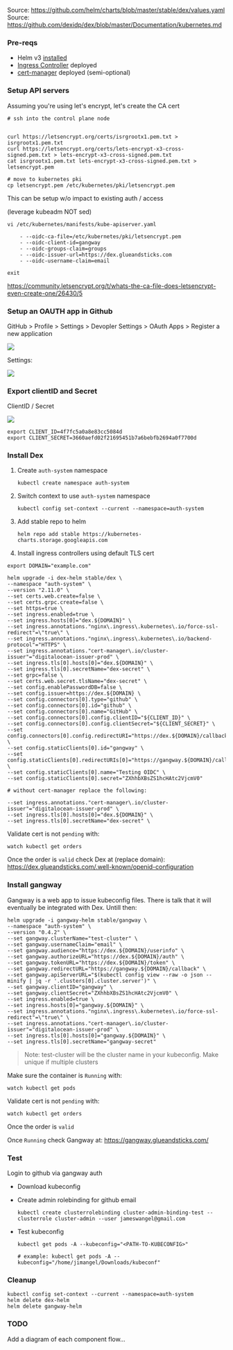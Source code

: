 Source: https://github.com/helm/charts/blob/master/stable/dex/values.yaml
Source: https://github.com/dexidp/dex/blob/master/Documentation/kubernetes.md

### Pre-reqs

- Helm v3 [installed](https://helm.sh/docs/intro/install/)
- [Ingress Controller](ingress-controller.md) deployed
- [cert-manager](certmanager.md) deployed (semi-optional)

### Setup API servers

Assuming you're using let's encrypt, let's create the CA cert

```
# ssh into the control plane node


curl https://letsencrypt.org/certs/isrgrootx1.pem.txt > isrgrootx1.pem.txt
curl https://letsencrypt.org/certs/lets-encrypt-x3-cross-signed.pem.txt > lets-encrypt-x3-cross-signed.pem.txt
cat isrgrootx1.pem.txt lets-encrypt-x3-cross-signed.pem.txt > letsencrypt.pem

# move to kubernetes pki
cp letsencrypt.pem /etc/kubernetes/pki/letsencrypt.pem
```

This can be setup w/o impact to existing auth / access

(leverage kubeadm NOT sed)

```
vi /etc/kubernetes/manifests/kube-apiserver.yaml

    - --oidc-ca-file=/etc/kubernetes/pki/letsencrypt.pem
    - --oidc-client-id=gangway
    - --oidc-groups-claim=groups
    - --oidc-issuer-url=https://dex.glueandsticks.com
    - --oidc-username-claim=email

exit
```

https://community.letsencrypt.org/t/whats-the-ca-file-does-letsencrypt-even-create-one/26430/5

### Setup an OAUTH app in Github

GitHub > Profile > Settings > Devopler Settings > OAuth Apps > Register a new application

![](img/register-new.png)

Settings:

![](img/app-settings.png)

### Export clientID and Secret

ClientID / Secret

![](img/client-id.png)

```
export CLIENT_ID=4f7fc5a0a8e83cc5084d
export CLIENT_SECRET=3660aefd02f21695451b7a6bebfb2694a0f7700d
```

### Install Dex

1) Create `auth-system` namespace

   ```
   kubectl create namespace auth-system
   ```

1) Switch context to use `auth-system` namespace

    ```
    kubectl config set-context --current --namespace=auth-system
    ```

1) Add stable repo to helm

    ```
    helm repo add stable https://kubernetes-charts.storage.googleapis.com
    ```

1) Install ingress controllers using default TLS cert

```
export DOMAIN="example.com"

helm upgrade -i dex-helm stable/dex \
--namespace "auth-system" \
--version "2.11.0" \
--set certs.web.create=false \
--set certs.grpc.create=false \
--set https=true \
--set ingress.enabled=true \
--set ingress.hosts[0]="dex.${DOMAIN}" \
--set ingress.annotations."nginx\.ingress\.kubernetes\.io/force-ssl-redirect"=\"true\" \
--set ingress.annotations."nginx\.ingress\.kubernetes\.io/backend-protocol"="HTTPS" \
--set ingress.annotations."cert-manager\.io/cluster-issuer"="digitalocean-issuer-prod" \
--set ingress.tls[0].hosts[0]="dex.${DOMAIN}" \
--set ingress.tls[0].secretName="dex-secret" \
--set grpc=false \
--set certs.web.secret.tlsName="dex-secret" \
--set config.enablePasswordDB=false \
--set config.issuer=https://dex.${DOMAIN} \
--set config.connectors[0].type="github" \
--set config.connectors[0].id="github" \
--set config.connectors[0].name="GitHub" \
--set config.connectors[0].config.clientID="${CLIENT_ID}" \
--set config.connectors[0].config.clientSecret="${CLIENT_SECRET}" \
--set config.connectors[0].config.redirectURI="https://dex.${DOMAIN}/callback" \
--set config.staticClients[0].id="gangway" \
--set config.staticClients[0].redirectURIs[0]="https://gangway.${DOMAIN}/callback" \
--set config.staticClients[0].name="Testing OIDC" \
--set config.staticClients[0].secret="ZXhhbXBsZS1hcHAtc2VjcmV0"

# without cert-manager replace the following:

--set ingress.annotations."cert-manager\.io/cluster-issuer"="digitalocean-issuer-prod" \
--set ingress.tls[0].hosts[0]="dex.${DOMAIN}" \
--set ingress.tls[0].secretName="dex-secret" \
```

Validate cert is not `pending` with:

```
watch kubectl get orders
```

Once the order is `valid` check Dex at (replace domain): https://dex.glueandsticks.com/.well-known/openid-configuration

### Install gangway

Gangway is a web app to issue kubeconfig files. There is talk that it will eventually be integrated with Dex. Untill then:

```
helm upgrade -i gangway-helm stable/gangway \
--namespace "auth-system" \
--version "0.4.2" \
--set gangway.clusterName="test-cluster" \
--set gangway.usernameClaim="email" \
--set gangway.audience="https://dex.${DOMAIN}/userinfo" \
--set gangway.authorizeURL="https://dex.${DOMAIN}/auth" \
--set gangway.tokenURL="https://dex.${DOMAIN}/token" \
--set gangway.redirectURL="https://gangway.${DOMAIN}/callback" \
--set gangway.apiServerURL="$(kubectl config view --raw -o json --minify | jq -r '.clusters[0].cluster.server')" \
--set gangway.clientID="gangway" \
--set gangway.clientSecret="ZXhhbXBsZS1hcHAtc2VjcmV0" \
--set ingress.enabled=true \
--set ingress.hosts[0]="gangway.${DOMAIN}" \
--set ingress.annotations."nginx\.ingress\.kubernetes\.io/force-ssl-redirect"=\"true\" \
--set ingress.annotations."cert-manager\.io/cluster-issuer"="digitalocean-issuer-prod" \
--set ingress.tls[0].hosts[0]="gangway.${DOMAIN}" \
--set ingress.tls[0].secretName="gangway-secret"
```

> Note: test-cluster will be the cluster name in your kubeconfig. Make unique if multiple clusters

Make sure the container is `Running` with:

```
watch kubectl get pods
```

Validate cert is not `pending` with:

```
watch kubectl get orders
```

Once the order is `valid`

Once `Running` check Gangway at: https://gangway.glueandsticks.com/

### Test

Login to github via gangway auth

- Download kubeconfig

- Create admin rolebinding for github email

    ```
    kubectl create clusterrolebinding cluster-admin-binding-test --clusterrole cluster-admin --user jameswangel@gmail.com
    ```

- Test kubeconfig

    ```
    kubectl get pods -A --kubeconfig="<PATH-TO-KUBECONFIG>"
    
    # example: kubectl get pods -A --kubeconfig="/home/jimangel/Downloads/kubeconf"
    ```

### Cleanup

```
kubectl config set-context --current --namespace=auth-system
helm delete dex-helm
helm delete gangway-helm
```

### TODO

Add a diagram of each component flow...
